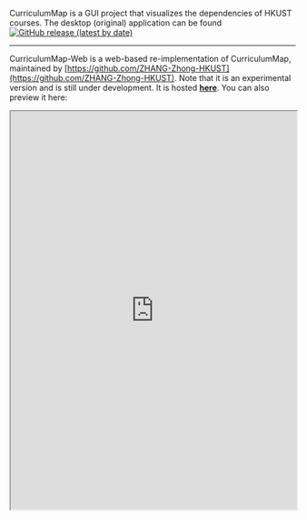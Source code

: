 CurriculumMap is a GUI project that visualizes the dependencies of HKUST
courses. The desktop (original) application can be found
[![GitHub release (latest by date)](https://img.shields.io/github/downloads/zory233/CurriculumMap/latest/total)](https://github.com/zory233/CurriculumMap/releases/latest)

---

CurriculumMap-Web is a web-based re-implementation of CurriculumMap, maintained
by
[https://github.com/ZHANG-Zhong-HKUST](https://github.com/ZHANG-Zhong-HKUST). Note
that it is an experimental version and is still under development. It
is hosted [**here**](http://zzhangfc.student.ust.hk/curriculummap/). You can
also preview it here:

<iframe src="https://zzhangfc.student.ust.hk/curriculummap/" width=100%,
height=700, scrolling="yes">
